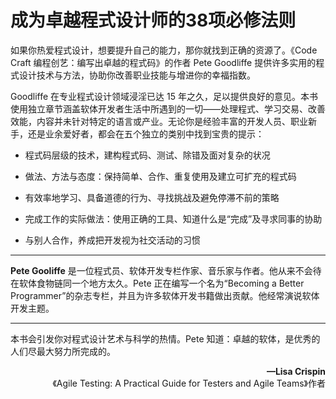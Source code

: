 # 成为卓越程式设计师的38项必修法则

如果你热爱程式设计，想要提升自己的能力，那你就找到正确的资源了。《Code Craft 编程创艺：编写出卓越的程式码》的作者 Pete Goodliffe 提供许多实用的程式设计技术与方法，协助你改善职业技能与增进你的幸福指数。

Goodliffe 在专业程式设计领域浸淫已达 15 年之久，足以提供良好的意见。本书使用独立章节涵盖软体开发者生活中所遇到的一切——处理程式、学习交易、改善效能，内容并未针对特定的语言或产业。无论你是经验丰富的开发人员、职业新手，还是业余爱好者，都会在五个独立的类别中找到宝贵的提示：

- 程式码层级的技术，建构程式码、测试、除错及面对复杂的状况

- 做法、方法与态度：保持简单、合作、重复使用及建立可扩充的程式码

- 有效率地学习、具备道德的行为、寻找挑战及避免停滞不前的策略

- 完成工作的实际做法：使用正确的工具、知道什么是“完成”及寻求同事的协助

- 与别人合作，养成把开发视为社交活动的习惯

---

**Pete Gooliffe** 是一位程式员、软体开发专栏作家、音乐家与作者。他从来不会待在软体食物链同一个地方太久。Pete 正在编写一个名为“Becoming a Better Programmer”的杂志专栏，并且为许多软体开发书籍做出贡献。他经常演说软体开发主题。

---

本书会引发你对程式设计艺术与科学的热情。Pete 知道：卓越的软体，是优秀的人们尽最大努力所完成的。

<p align="right"><b>—Lisa Crispin</b><br/>《Agile Testing: A Practical Guide for Testers and Agile Teams》作者</p>
